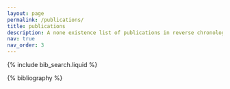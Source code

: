 ```yaml
---
layout: page
permalink: /publications/
title: publications
description: A none existence list of publications in reverse chronological order. (Working towards it!) # publications by categories in reversed chronological order. generated by jekyll-scholar.
nav: true
nav_order: 3
---
```


<!-- _pages/publications.md -->

<!-- Bibsearch Feature -->

{% include bib_search.liquid %}

<div class="publications">

{% bibliography %}

</div>
